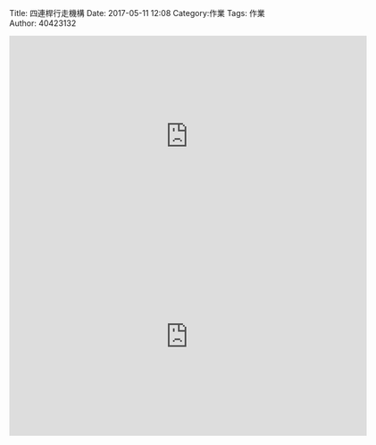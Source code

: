Title: 四連桿行走機構
Date: 2017-05-11 12:08
Category:作業
Tags: 作業
Author: 40423132


<!-- PELICAN_END_SUMMARY -->




<iframe src="https://player.vimeo.com/video/223092787" width="640" height="360" frameborder="0" webkitallowfullscreen mozallowfullscreen allowfullscreen></iframe>


<iframe src="https://player.vimeo.com/video/222340552" width="640" height="355" frameborder="0" webkitallowfullscreen mozallowfullscreen allowfullscreen></iframe>




 


